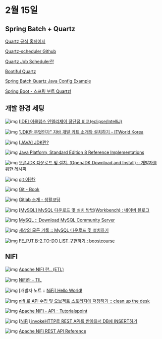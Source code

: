 # 2월 15일


## Spring Batch + Quartz

[Quartz 공식 홈페이지](http://www.quartz-scheduler.org/)

[Quartz-scheduler Github](https://github.com/quartz-scheduler)

[Quartz Job Scheduler란](https://blog.advenoh.pe.kr/spring/Quartz-Job-Scheduler%EB%9E%80/)

[Bootiful Quartz](https://brunch.co.kr/@springboot/53)

[Spring Batch Quartz Java Config Example](https://howtodoinjava.com/spring-batch/batch-quartz-java-config-example/)

[Spring Boot - 스프링 부트 Quartz!](https://kouzie.github.io/spring/Spring-Boot-%EC%8A%A4%ED%94%84%EB%A7%81-%EB%B6%80%ED%8A%B8-Quartz/#schedulerfactory-scheduler)


## 개발 환경 세팅

![img](https://s2.googleusercontent.com/s2/favicons?sz=32&domain=devuna.tistory.com) [[IDE\] 이클립스 인텔리제이 장단점 비교(eclipse/IntelliJ)](https://devuna.tistory.com/76)

![img](https://s2.googleusercontent.com/s2/favicons?sz=32&domain=itworld.co.kr) ["JDK란 무엇인가" 자바 개발 키트 소개와 설치하기 - ITWorld Korea](https://www.itworld.co.kr/news/110817)

![img](https://s2.googleusercontent.com/s2/favicons?sz=32&domain=velog.io) [[JAVA\] JDK란?](https://velog.io/@shelly/JAVA-JDK란)

![img](https://s2.googleusercontent.com/s2/favicons?sz=32&domain=jdk.java.net) [Java Platform, Standard Edition 8 Reference Implementations](https://jdk.java.net/java-se-ri/8-MR3)

![img](https://s2.googleusercontent.com/s2/favicons?sz=32&domain=recipes4dev.tistory.com) [오픈JDK 다운로드 및 설치. (OpenJDK Download and Install) :: 개발자를 위한 레시피](https://recipes4dev.tistory.com/173)

![img](https://s2.googleusercontent.com/s2/favicons?sz=32&domain=velog.io) [git 이란?](https://velog.io/@shin6403/Git-이란)

![img](https://s2.googleusercontent.com/s2/favicons?sz=32&domain=git-scm.com) [Git - Book](http://git-scm.com/book/ko/v2)

![img](https://s2.googleusercontent.com/s2/favicons?sz=32&domain=opentutorials.org) [Gitlab 소개 - 생활코딩](https://opentutorials.org/course/785/4933)

![img](https://s2.googleusercontent.com/s2/favicons?sz=32&domain=m.blog.naver.com) [[MySQL\] MySQL 다운로드 및 설치 방법(Workbench) : 네이버 블로그](https://m.blog.naver.com/bjh7007/221829548634)

![img](https://s2.googleusercontent.com/s2/favicons?sz=32&domain=dev.mysql.com) [MySQL :: Download MySQL Community Server](https://dev.mysql.com/downloads/mysql/)

![img](https://s2.googleusercontent.com/s2/favicons?sz=32&domain=all-record.tistory.com) [세상의 모든 기록 :: MySQL 다운로드 및 설치하기](https://all-record.tistory.com/93)

![img](https://s2.googleusercontent.com/s2/favicons?sz=32&domain=boostcourse.org) [FE_PJT B-2.TO-DO LIST 구현하기 : boostcourse](https://www.boostcourse.org/web316/project/107/content/91#summary)


## NIFI

![img](https://s2.googleusercontent.com/s2/favicons?sz=32&domain=brunch.co.kr) [Apache NIFI 란.. (ETL)](https://brunch.co.kr/@sokoban/94)

![img](https://s2.googleusercontent.com/s2/favicons?sz=32&domain=dahye-jeong.gitbook.io) [NiFi란 - TIL](https://dahye-jeong.gitbook.io/til/database/2020-02-02-basic/2020-03-27-nifi)

![img](https://s2.googleusercontent.com/s2/favicons?sz=32&domain=devidea.tistory.com) [개발자 노트 :: [NiFi\] Hello World!](https://devidea.tistory.com/76)

![img](https://s2.googleusercontent.com/s2/favicons?sz=32&domain=cleanupthedesk.tistory.com) [nifi 로 API 수집 및 오브젝트 스토리지에 저장하기 :: clean up the desk](https://cleanupthedesk.tistory.com/34)

![img](https://s2.googleusercontent.com/s2/favicons?sz=32&domain=tutorialspoint.com) [Apache NiFi - API - Tutorialspoint](https://www.tutorialspoint.com/apache_nifi/apache_nifi_api.htm)

![img](https://s2.googleusercontent.com/s2/favicons?sz=32&domain=velog.io) [[NiFi\] invokeHTTP로 REST API를 받아와서 DB에 INSERT하기](https://velog.io/@modsiw/NiFi-invokeHTTP로-REST-API를-받아와서-DB에-INSERT하기)

![img](https://s2.googleusercontent.com/s2/favicons?sz=32&domain=docs.cloudera.com) [Apache NiFi REST API Reference](https://docs.cloudera.com/cdf-datahub/7.2.6/nifi-api/topics/cdf-datahub-nifi-rest-api.html)

 

